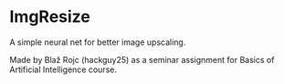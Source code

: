 # ImgResize
A simple neural net for better image upscaling.

Made by Blaž Rojc (hackguy25) as a seminar assignment for Basics of Artificial Intelligence course.
